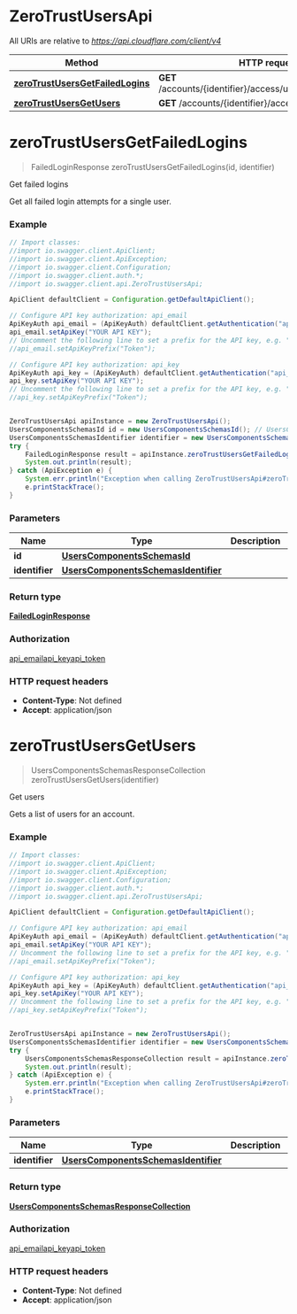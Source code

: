 # ZeroTrustUsersApi

All URIs are relative to *https://api.cloudflare.com/client/v4*

Method | HTTP request | Description
------------- | ------------- | -------------
[**zeroTrustUsersGetFailedLogins**](ZeroTrustUsersApi.md#zeroTrustUsersGetFailedLogins) | **GET** /accounts/{identifier}/access/users/{id}/failed_logins | Get failed logins
[**zeroTrustUsersGetUsers**](ZeroTrustUsersApi.md#zeroTrustUsersGetUsers) | **GET** /accounts/{identifier}/access/users | Get users

<a name="zeroTrustUsersGetFailedLogins"></a>
# **zeroTrustUsersGetFailedLogins**
> FailedLoginResponse zeroTrustUsersGetFailedLogins(id, identifier)

Get failed logins

Get all failed login attempts for a single user.

### Example
```java
// Import classes:
//import io.swagger.client.ApiClient;
//import io.swagger.client.ApiException;
//import io.swagger.client.Configuration;
//import io.swagger.client.auth.*;
//import io.swagger.client.api.ZeroTrustUsersApi;

ApiClient defaultClient = Configuration.getDefaultApiClient();

// Configure API key authorization: api_email
ApiKeyAuth api_email = (ApiKeyAuth) defaultClient.getAuthentication("api_email");
api_email.setApiKey("YOUR API KEY");
// Uncomment the following line to set a prefix for the API key, e.g. "Token" (defaults to null)
//api_email.setApiKeyPrefix("Token");

// Configure API key authorization: api_key
ApiKeyAuth api_key = (ApiKeyAuth) defaultClient.getAuthentication("api_key");
api_key.setApiKey("YOUR API KEY");
// Uncomment the following line to set a prefix for the API key, e.g. "Token" (defaults to null)
//api_key.setApiKeyPrefix("Token");


ZeroTrustUsersApi apiInstance = new ZeroTrustUsersApi();
UsersComponentsSchemasId id = new UsersComponentsSchemasId(); // UsersComponentsSchemasId | 
UsersComponentsSchemasIdentifier identifier = new UsersComponentsSchemasIdentifier(); // UsersComponentsSchemasIdentifier | 
try {
    FailedLoginResponse result = apiInstance.zeroTrustUsersGetFailedLogins(id, identifier);
    System.out.println(result);
} catch (ApiException e) {
    System.err.println("Exception when calling ZeroTrustUsersApi#zeroTrustUsersGetFailedLogins");
    e.printStackTrace();
}
```

### Parameters

Name | Type | Description  | Notes
------------- | ------------- | ------------- | -------------
 **id** | [**UsersComponentsSchemasId**](.md)|  |
 **identifier** | [**UsersComponentsSchemasIdentifier**](.md)|  |

### Return type

[**FailedLoginResponse**](FailedLoginResponse.md)

### Authorization

[api_email](../README.md#api_email)[api_key](../README.md#api_key)[api_token](../README.md#api_token)

### HTTP request headers

 - **Content-Type**: Not defined
 - **Accept**: application/json

<a name="zeroTrustUsersGetUsers"></a>
# **zeroTrustUsersGetUsers**
> UsersComponentsSchemasResponseCollection zeroTrustUsersGetUsers(identifier)

Get users

Gets a list of users for an account.

### Example
```java
// Import classes:
//import io.swagger.client.ApiClient;
//import io.swagger.client.ApiException;
//import io.swagger.client.Configuration;
//import io.swagger.client.auth.*;
//import io.swagger.client.api.ZeroTrustUsersApi;

ApiClient defaultClient = Configuration.getDefaultApiClient();

// Configure API key authorization: api_email
ApiKeyAuth api_email = (ApiKeyAuth) defaultClient.getAuthentication("api_email");
api_email.setApiKey("YOUR API KEY");
// Uncomment the following line to set a prefix for the API key, e.g. "Token" (defaults to null)
//api_email.setApiKeyPrefix("Token");

// Configure API key authorization: api_key
ApiKeyAuth api_key = (ApiKeyAuth) defaultClient.getAuthentication("api_key");
api_key.setApiKey("YOUR API KEY");
// Uncomment the following line to set a prefix for the API key, e.g. "Token" (defaults to null)
//api_key.setApiKeyPrefix("Token");


ZeroTrustUsersApi apiInstance = new ZeroTrustUsersApi();
UsersComponentsSchemasIdentifier identifier = new UsersComponentsSchemasIdentifier(); // UsersComponentsSchemasIdentifier | 
try {
    UsersComponentsSchemasResponseCollection result = apiInstance.zeroTrustUsersGetUsers(identifier);
    System.out.println(result);
} catch (ApiException e) {
    System.err.println("Exception when calling ZeroTrustUsersApi#zeroTrustUsersGetUsers");
    e.printStackTrace();
}
```

### Parameters

Name | Type | Description  | Notes
------------- | ------------- | ------------- | -------------
 **identifier** | [**UsersComponentsSchemasIdentifier**](.md)|  |

### Return type

[**UsersComponentsSchemasResponseCollection**](UsersComponentsSchemasResponseCollection.md)

### Authorization

[api_email](../README.md#api_email)[api_key](../README.md#api_key)[api_token](../README.md#api_token)

### HTTP request headers

 - **Content-Type**: Not defined
 - **Accept**: application/json

